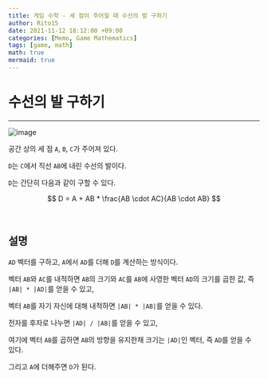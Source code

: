 ```yaml
---
title: 게임 수학 - 세 점이 주어질 때 수선의 발 구하기
author: Rito15
date: 2021-11-12 18:12:00 +09:00
categories: [Memo, Game Mathematics]
tags: [game, math]
math: true
mermaid: true
---
```


# 수선의 발 구하기
---

![image](https://user-images.githubusercontent.com/42164422/141440387-44f3cd8c-2294-4c1f-93eb-61f85d3dd25a.png)

공간 상의 세 점 `A`, `B`, `C`가 주어져 있다.

`D`는 `C`에서 직선 `AB`에 내린 수선의 발이다.

`D`는 간단히 다음과 같이 구할 수 있다.

$$
D = A + AB * \frac{AB \cdot AC}{AB \cdot AB}
$$

<br>

## **설명**

`AD` 벡터를 구하고, `A`에서 `AD`를 더해 `D`를 계산하는 방식이다.

벡터 `AB`와 `AC`를 내적하면 `AB`의 크기와 `AC`를 `AB`에 사영한 벡터 `AD`의 크기를 곱한 값, 즉 `|AB| * |AD|`를 얻을 수 있고,

벡터 `AB`를 자기 자신에 대해 내적하면 `|AB| * |AB|`를 얻을 수 있다.

전자를 후자로 나누면 `|AD| / |AB|`를 얻을 수 있고,

여기에 벡터 `AB`를 곱하면 `AB`의 방향을 유지한채 크기는 `|AD|`인 벡터, 즉 `AD`를 얻을 수 있다.

그리고 `A`에 더해주면 `D`가 된다.


